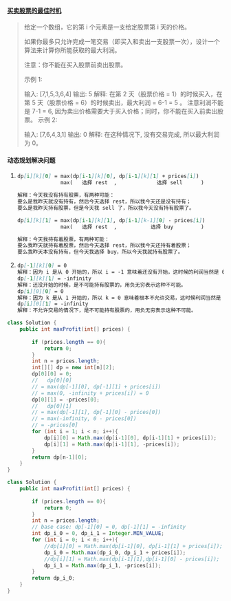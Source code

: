#### [买卖股票的最佳时机](https://leetcode-cn.com/problems/best-time-to-buy-and-sell-stock/)

> 给定一个数组，它的第 i 个元素是一支给定股票第 i 天的价格。
>
> 如果你最多只允许完成一笔交易（即买入和卖出一支股票一次），设计一个算法来计算你所能获取的最大利润。
>
> 注意：你不能在买入股票前卖出股票。
>
> 示例 1:
>
> 输入: [7,1,5,3,6,4]
> 输出: 5
> 解释: 在第 2 天（股票价格 = 1）的时候买入，在第 5 天（股票价格 = 6）的时候卖出，最大利润 = 6-1 = 5 。
>      注意利润不能是 7-1 = 6, 因为卖出价格需要大于买入价格；同时，你不能在买入前卖出股票。
> 示例 2:
>
> 输入: [7,6,4,3,1]
> 输出: 0
> 解释: 在这种情况下, 没有交易完成, 所以最大利润为 0。

#### 动态规划解决问题

1. ```markdown
   dp[i][k][0] = max(dp[i-1][k][0], dp[i-1][k][1] + prices[i])
                 max(   选择 rest  ,             选择 sell      )
   
   解释：今天我没有持有股票，有两种可能：
   要么是我昨天就没有持有，然后今天选择 rest，所以我今天还是没有持有；
   要么是我昨天持有股票，但是今天我 sell 了，所以我今天没有持有股票了。
   
   dp[i][k][1] = max(dp[i-1][k][1], dp[i-1][k-1][0] - prices[i])
                 max(   选择 rest  ,           选择 buy         )
   
   解释：今天我持有着股票，有两种可能：
   要么我昨天就持有着股票，然后今天选择 rest，所以我今天还持有着股票；
   要么我昨天本没有持有，但今天我选择 buy，所以今天我就持有股票了。
   ```

   

2. ```markdown
   dp[-1][k][0] = 0
   解释：因为 i 是从 0 开始的，所以 i = -1 意味着还没有开始，这时候的利润当然是 0 。
   dp[-1][k][1] = -infinity
   解释：还没开始的时候，是不可能持有股票的，用负无穷表示这种不可能。
   dp[i][0][0] = 0
   解释：因为 k 是从 1 开始的，所以 k = 0 意味着根本不允许交易，这时候利润当然是 0 。
   dp[i][0][1] = -infinity
   解释：不允许交易的情况下，是不可能持有股票的，用负无穷表示这种不可能。
   ```

   

```java
class Solution {
    public int maxProfit(int[] prices) {
        
        if (prices.length == 0){
            return 0;
        }
        int n = prices.length;
        int[][] dp = new int[n][2];
        dp[0][0] = 0;
      	//   dp[0][0] 
        // = max(dp[-1][0], dp[-1][1] + prices[i])
        // = max(0, -infinity + prices[i]) = 0
        dp[0][1] = -prices[0];
      	//   dp[0][1] 
        // = max(dp[-1][1], dp[-1][0] - prices[0])
        // = max(-infinity, 0 - prices[0]) 
        // = -prices[0]
        for (int i = 1; i < n; i++){
            dp[i][0] = Math.max(dp[i-1][0], dp[i-1][1] + prices[i]);
            dp[i][1] = Math.max(dp[i-1][1], -prices[i]);
        }
        return dp[n-1][0];
    }
}
```

```java
class Solution {
    public int maxProfit(int[] prices) {
        
        if (prices.length == 0){
            return 0;
        }
        int n = prices.length;
        // base case: dp[-1][0] = 0, dp[-1][1] = -infinity
        int dp_i_0 = 0, dp_i_1 = Integer.MIN_VALUE;
        for (int i = 0; i < n; i++){
            //dp[i][0] = Math.max(dp[i-1][0], dp[i-1][1] + prices[i]);
            dp_i_0 = Math.max(dp_i_0, dp_i_1 + prices[i]);
            //dp[i][1] = Math.max(dp[i-1][1],dp[i-1][0] - prices[i]);
            dp_i_1 = Math.max(dp_i_1, -prices[i]);
        }
        return dp_i_0;
    }
}
```

